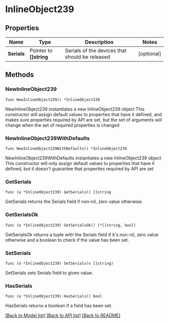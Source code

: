 # InlineObject239

## Properties

Name | Type | Description | Notes
------------ | ------------- | ------------- | -------------
**Serials** | Pointer to **[]string** | Serials of the devices that should be released | [optional] 

## Methods

### NewInlineObject239

`func NewInlineObject239() *InlineObject239`

NewInlineObject239 instantiates a new InlineObject239 object
This constructor will assign default values to properties that have it defined,
and makes sure properties required by API are set, but the set of arguments
will change when the set of required properties is changed

### NewInlineObject239WithDefaults

`func NewInlineObject239WithDefaults() *InlineObject239`

NewInlineObject239WithDefaults instantiates a new InlineObject239 object
This constructor will only assign default values to properties that have it defined,
but it doesn't guarantee that properties required by API are set

### GetSerials

`func (o *InlineObject239) GetSerials() []string`

GetSerials returns the Serials field if non-nil, zero value otherwise.

### GetSerialsOk

`func (o *InlineObject239) GetSerialsOk() (*[]string, bool)`

GetSerialsOk returns a tuple with the Serials field if it's non-nil, zero value otherwise
and a boolean to check if the value has been set.

### SetSerials

`func (o *InlineObject239) SetSerials(v []string)`

SetSerials sets Serials field to given value.

### HasSerials

`func (o *InlineObject239) HasSerials() bool`

HasSerials returns a boolean if a field has been set.


[[Back to Model list]](../README.md#documentation-for-models) [[Back to API list]](../README.md#documentation-for-api-endpoints) [[Back to README]](../README.md)


